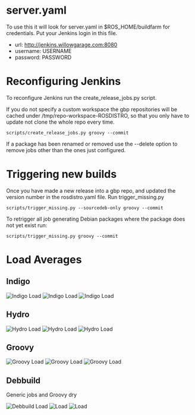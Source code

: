 server.yaml
===========

To use this it will look for server.yaml in $ROS_HOME/buildfarm for credentials.  Put your Jenkins login in this file.

 * url: http://jenkins.willowgarage.com:8080
 * username: USERNAME
 * password: PASSWORD

Reconfiguring Jenkins
=====================

To reconfigure Jenkins run the create_release_jobs.py script.

If you do not specify a custom workspace the gbp repositories will be cached under /tmp/repo-workspace-ROSDISTRO, so that you only have to update not clone the whole repo every time.

    scripts/create_release_jobs.py groovy --commit

If a package has been renamed or removed use the --delete option to remove jobs other than the ones just configured.

Triggering new builds
=====================

Once you have made a new release into a gbp repo, and updated the version number in the rosdistro.yaml file.  Run trigger_missing.py

    scripts/trigger_missing.py --sourcedeb-only groovy --commit

To retrigger all job generating Debian packages where the package does not yet exist run:

    scripts/trigger_missing.py groovy --commit


Load Averages
=============

Indigo
------

![Indigo Load](http://jenkins.ros.org/label/indigo_debbuild/loadStatistics/graph?type=sec10&width=800&height=200 "indigo_debbuild") ![Indigo Load](http://jenkins.ros.org/label/indigo_debbuild/loadStatistics/graph?type=min&width=800&height=200 "indigo_debbuild") ![Indigo Load](http://jenkins.ros.org/label/indigo_debbuild/loadStatistics/graph?type=hour&width=800&height=200 "indigo_debbuild") 

Hydro
------

![Hydro Load](http://jenkins.ros.org/label/hydro_debbuild/loadStatistics/graph?type=sec10&width=800&height=200 "hydro_debbuild") ![Hydro Load](http://jenkins.ros.org/label/hydro_debbuild/loadStatistics/graph?type=min&width=800&height=200 "hydro_debbuild") ![Hydro Load](http://jenkins.ros.org/label/hydro_debbuild/loadStatistics/graph?type=hour&width=800&height=200 "hydro_debbuild") 

Groovy
------

![Groovy Load](http://jenkins.ros.org/label/groovy_debbuild/loadStatistics/graph?type=sec10&width=800&height=200 "groovy_debbuild") ![Groovy Load](http://jenkins.ros.org/label/groovy_debbuild/loadStatistics/graph?type=min&width=800&height=200 "groovy_debbuild") ![Groovy Load](http://jenkins.ros.org/label/groovy_debbuild/loadStatistics/graph?type=hour&width=800&height=200 "groovy_debbuild") 

Debbuild
--------

Generic jobs and Groovy dry

![Debbuild Load](http://jenkins.ros.org/label/debbuild/loadStatistics/graph?type=sec10&width=800&height=200 "debbuild") ![Load](http://jenkins.ros.org/label/debbuild/loadStatistics/graph?type=min&width=800&height=200 "debbuild") ![Load](http://jenkins.ros.org/label/debbuild/loadStatistics/graph?type=hour&width=800&height=200 "debbuild") 
